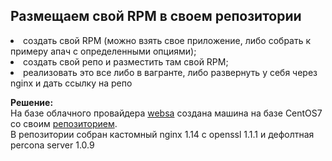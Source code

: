## Размещаем свой RPM  в своем репозитории

<li> создать свой RPM (можно взять свое приложение, либо собрать к примеру апач с определенными опциями);</li>
<li> создать свой репо и разместить там свой RPM;</li>
<li> реализовать это все либо в вагранте, либо развернуть у себя через nginx и дать ссылку на репо</li>

**Решение:**<br>
На базе облачного провайдера <a href="https://websa.advancedhosting.com/">websa</a> создана машина на базе CentOS7 со своим <a href="http://2.59.36.83/repo/">репозиторием</a>.<br>
В репозитории собран кастомный nginx 1.14 с openssl 1.1.1 и дефолтная percona server 1.0.9

